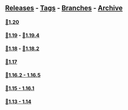 ## [Releases](https://github.com/InfamousMusicify/Combat-Snapshot/releases/) - [Tags](https://github.com/InfamousMusicify/Combat-Snapshot/tags/) - [Branches](https://github.com/InfamousMusicify/Combat-Snapshot/branches) - [Archive](https://github.com/InfamousMusicify/Combat-Snapshot/releases/tag/Archive)     


### [🔗1.20](https://github.com/InfamousMusicify/Combat-Snapshot/releases/download/1.20/CombSnap_V1.1.6-1.20.zip)   

### [🔗1.19](https://github.com/InfamousMusicify/Combat-Snapshot/releases/download/1.19/CombSnap_V1.0.1-1.19.zip) - [🔗1.19.4](https://github.com/InfamousMusicify/Combat-Snapshot/releases/download/1.19.4/CombSnap_V1.0.1-1.19.4.zip)   

### [🔗1.18](https://github.com/InfamousMusicify/Combat-Snapshot/releases/download/1.18/CombSnap_V1.0.1-1.18.zip) - [🔗1.18.2](https://github.com/InfamousMusicify/Combat-Snapshot/releases/download/1.18.2/CombSnap_V1.0.1-1.18.2.zip)       

### [🔗1.17](https://github.com/InfamousMusicify/Combat-Snapshot/releases/download/1.17/CombSnap_V1.0.1-1.17.zip)   

### [🔗1.16.2 - 1.16.5](https://github.com/InfamousMusicify/Combat-Snapshot/releases/download/1.16.2/CombSnap_V1.0.1-1.16.zip)   

### [🔗1.15 - 1.16.1](https://github.com/InfamousMusicify/Combat-Snapshot/releases/download/1.15-1.16.1/CombSnap_V1.0.1-1.15-16.zip)   

### [🔗1.13 - 1.14](https://github.com/InfamousMusicify/Combat-Snapshot/releases/download/1.13-1.14/CombSnap_V1.0.1-1.13-14.zip)   

